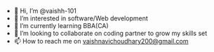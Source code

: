 - 👋 Hi, I’m @vaishh-101
- 👀 I’m interested in software/Web development 
- 🌱 I’m currently learning BBA(CA) 
- 💞️ I’m looking to collaborate on coding partner to grow my skills set
- 📫 How to reach me on vaishnavichoudhary200@gmail.com 

<!---
vaishh-101/vaishh-101 is a ✨ special ✨ repository because its `README.md` (this file) appears on your GitHub profile.
You can click the Preview link to take a look at your changes.
--->
